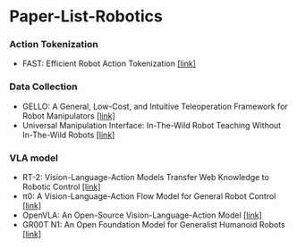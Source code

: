 # Paper-List-Robotics

 ### Action Tokenization
+ FAST: Efficient Robot Action Tokenization [[link]](https://www.pi.website/research/fast)

 ### Data Collection
+ GELLO: A General, Low-Cost, and Intuitive Teleoperation Framework for Robot Manipulators [[link]](https://wuphilipp.github.io/gello_site/)
+ Universal Manipulation Interface: In-The-Wild Robot Teaching Without In-The-Wild Robots [[link]](https://umi-gripper.github.io/)

 ### VLA model
+ RT-2: Vision-Language-Action Models Transfer Web Knowledge to Robotic Control [[link]](https://robotics-transformer2.github.io/assets/rt2.pdf)
+ π0: A Vision-Language-Action Flow Model for General Robot Control [[link]](https://www.physicalintelligence.company/download/pi0.pdf)
+ OpenVLA: An Open-Source Vision-Language-Action Model [[link]](https://openvla.github.io/)
+ GR00T N1: An Open Foundation Model for Generalist Humanoid Robots [[link]](https://d1qx31qr3h6wln.cloudfront.net/publications/GR00T_1_Whitepaper.pdf)
